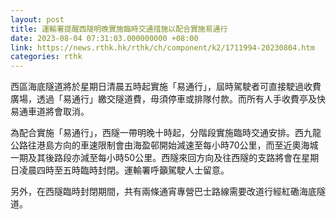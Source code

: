 ```yaml
---
layout: post
title: 運輸署提醒西隧明晚實施臨時交通措施以配合實施易通行
date: 2023-08-04 07:31:03.000000000 +08:00
link: https://news.rthk.hk/rthk/ch/component/k2/1711994-20230804.htm
categories: rthk
---
```


西區海底隧道將於星期日清晨五時起實施「易通行」，屆時駕駛者可直接駛過收費廣場，透過「易通行」繳交隧道費，毋須停車或排隊付款。而所有人手收費亭及快易通車道將會取消。

為配合實施「易通行」，西隧一帶明晚十時起，分階段實施臨時交通安排。西九龍公路往港島方向的車速限制會由海盈邨開始減速至每小時70公里，而至近奧海城一期及其後路段亦減至每小時50公里。西隧來回方向及往西隧的支路將會在星期日凌晨四時至五時臨時封閉。運輸署呼籲駕駛人士留意。

另外，在西隧臨時封閉期間，共有兩條通宵專營巴士路線需要改道行經紅磡海底隧道。
